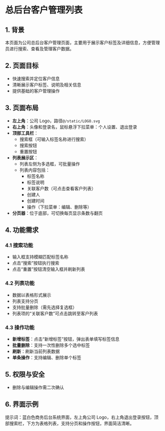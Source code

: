 # 总后台客户管理列表

## 1. 背景

本页面为公司总后台客户管理页面，主要用于展示客户标签及详细信息，方便管理员进行搜索、查看及管理客户数据。

## 2. 页面目标

- 快速搜索并定位客户信息
- 清晰展示客户标签、说明及相关信息
- 提供基础的客户管理操作

## 3. 页面布局

- **左上角**：公司 Logo，路径`@/static/LOGO.svg`
- **右上角**：头像和登录名，鼠标悬浮下拉菜单：个人设置、退出登录
- **顶部工具栏**：
  - 搜索框（可输入标签名称进行搜索）
  - 搜索按钮
  - 重置按钮
- **列表展示区**：
  - 列表左侧为多选框，可批量操作
  - 列表内容包括：
    - 标签名称
    - 标签说明
    - 关联客户数（可点击查看客户列表）
    - 创建人
    - 创建时间
    - 操作（下拉菜单：编辑、删除等）
- **分页器**：位于底部，可切换每页显示条数与翻页

## 4. 功能需求

### 4.1 搜索功能

- 输入框支持模糊匹配标签名称
- 点击“搜索”按钮执行搜索
- 点击“重置”按钮清空输入框并刷新列表

### 4.2 列表功能

- 数据以表格形式展示
- 列表支持分页
- 支持批量删除（需先选择复选框）
- 列表项的“关联客户数”可点击跳转至客户列表

### 4.3 操作功能

- **新增标签**：点击“新增标签”按钮，弹出表单填写标签信息
- **批量删除**：支持一次性删除多个选中标签
- **刷新**：刷新当前列表数据
- **单条操作**：支持编辑、删除单个标签

## 5. 权限与安全

- 删除与编辑操作需二次确认

## 6. 界面示例

提示词：蓝白色商务后台系统界面，左上角公司 Logo，右上角退出登录按钮，顶部搜索栏，下方为表格列表，支持分页和操作按钮，界面简洁清晰。
